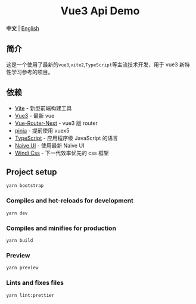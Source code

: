 <div align="center"> 
<h1>Vue3 Api Demo</h1>
</div>

**中文** | [English](./README.md)

## 简介

这是一个使用了最新的`vue3`,`vite2`,`TypeScript`等主流技术开发，用于 vue3 新特性学习参考的项目。

## 依赖

- [Vite](https://vitejs.dev/) - 新型前端构建工具
- [Vue3](https://v3.vuejs.org/) - 最新 vue
- [Vue-Router-Next](https://next.router.vuejs.org/) - vue3 版 router
- [pinia](https://pinia.esm.dev/) - 提前使用 vuex5
- [TypeScript](https://www.typescriptlang.org/) - 应用程序级 JavaScript 的语言
- [Naive UI](https://www.naiveui.com/) - 使用最新 Naive UI
- [Windi Css](https://windicss.org/) - 下一代效率优先的 css 框架

## Project setup

```
yarn bootstrap
```

### Compiles and hot-reloads for development

```
yarn dev
```

### Compiles and minifies for production

```
yarn build
```

### Preview

```
yarn preview
```

### Lints and fixes files

```
yarn lint:prettier
```
